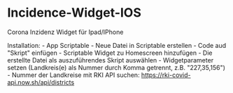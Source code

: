 # Incidence-Widget-IOS
Corona Inzidenz Widget für Ipad/IPhone

Installation:
        - App Scriptable
        - Neue Datei in Scriptable erstellen
        - Code aud "Skript" einfügen
        - Scriptable Widget zu Homescreen hinzufügen
        - Die erstellte Datei als auszuführendes Skript auswählen
        - Widgetparameter setzen (Landkreis(e) als Nummer durch Komma getrennt, z.B. "227,35,156")
        - Nummer der Landkreise mit RKI API suchen: https://rki-covid-api.now.sh/api/districts
